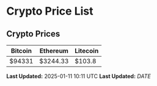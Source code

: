 # Crypto Price List

## Crypto Prices
| Bitcoin | Ethereum | Litecoin |
| ------- | -------- | -------- |
| $94331 | $3244.33 | $103.8 |
**Last Updated:** 2025-01-11 10:11 UTC
**Last Updated:** $DATE$
